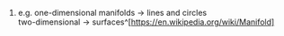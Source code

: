 1. e.g. one-dimensional manifolds → lines and circles  
   two-dimensional → surfaces^[https://en.wikipedia.org/wiki/Manifold]